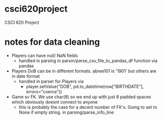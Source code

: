 # csci620project

CSCI 620 Project

# notes for data cleaning

- Players can have null/ NaN fields
  - handled in parsing in parsin/parse_csv_file_to_pandas_df function via pandas
- Players DoB can be in different formats. abree101 is '1901' but others are in date format
  - handled in parser for Players via
    - player.setValue("DOB", pd.to_datetime(row["BIRTHDATE"], errors="coerce"))
- Game sv FK. We use char(8) so we end up with just 8 padded spaces which obviously doesnt connect to anyone
  - this is probably the case for a decent number of FK's. Going to set to None if empty string. in parsing/parse_info_line
